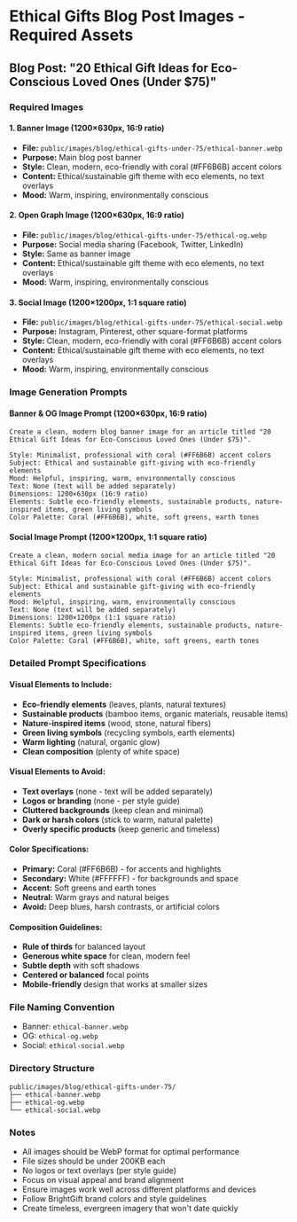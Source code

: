 # Ethical Gifts Blog Post Images - Required Assets

## Blog Post: "20 Ethical Gift Ideas for Eco-Conscious Loved Ones (Under $75)"

### Required Images

#### 1. Banner Image (1200×630px, 16:9 ratio)
- **File:** `public/images/blog/ethical-gifts-under-75/ethical-banner.webp`
- **Purpose:** Main blog post banner
- **Style:** Clean, modern, eco-friendly with coral (#FF6B6B) accent colors
- **Content:** Ethical/sustainable gift theme with eco elements, no text overlays
- **Mood:** Warm, inspiring, environmentally conscious

#### 2. Open Graph Image (1200×630px, 16:9 ratio)
- **File:** `public/images/blog/ethical-gifts-under-75/ethical-og.webp`
- **Purpose:** Social media sharing (Facebook, Twitter, LinkedIn)
- **Style:** Same as banner image
- **Content:** Ethical/sustainable gift theme with eco elements, no text overlays
- **Mood:** Warm, inspiring, environmentally conscious

#### 3. Social Image (1200×1200px, 1:1 square ratio)
- **File:** `public/images/blog/ethical-gifts-under-75/ethical-social.webp`
- **Purpose:** Instagram, Pinterest, other square-format platforms
- **Style:** Clean, modern, eco-friendly with coral (#FF6B6B) accent colors
- **Content:** Ethical/sustainable gift theme with eco elements, no text overlays
- **Mood:** Warm, inspiring, environmentally conscious

### Image Generation Prompts

#### Banner & OG Image Prompt (1200×630px, 16:9 ratio)
```
Create a clean, modern blog banner image for an article titled "20 Ethical Gift Ideas for Eco-Conscious Loved Ones (Under $75)".

Style: Minimalist, professional with coral (#FF6B6B) accent colors
Subject: Ethical and sustainable gift-giving with eco-friendly elements
Mood: Helpful, inspiring, warm, environmentally conscious
Text: None (text will be added separately)
Dimensions: 1200×630px (16:9 ratio)
Elements: Subtle eco-friendly elements, sustainable products, nature-inspired items, green living symbols
Color Palette: Coral (#FF6B6B), white, soft greens, earth tones
```

#### Social Image Prompt (1200×1200px, 1:1 square ratio)
```
Create a clean, modern social media image for an article titled "20 Ethical Gift Ideas for Eco-Conscious Loved Ones (Under $75)".

Style: Minimalist, professional with coral (#FF6B6B) accent colors
Subject: Ethical and sustainable gift-giving with eco-friendly elements
Mood: Helpful, inspiring, warm, environmentally conscious
Text: None (text will be added separately)
Dimensions: 1200×1200px (1:1 square ratio)
Elements: Subtle eco-friendly elements, sustainable products, nature-inspired items, green living symbols
Color Palette: Coral (#FF6B6B), white, soft greens, earth tones
```

### Detailed Prompt Specifications

#### Visual Elements to Include:
- **Eco-friendly elements** (leaves, plants, natural textures)
- **Sustainable products** (bamboo items, organic materials, reusable items)
- **Nature-inspired items** (wood, stone, natural fibers)
- **Green living symbols** (recycling symbols, earth elements)
- **Warm lighting** (natural, organic glow)
- **Clean composition** (plenty of white space)

#### Visual Elements to Avoid:
- **Text overlays** (none - text will be added separately)
- **Logos or branding** (none - per style guide)
- **Cluttered backgrounds** (keep clean and minimal)
- **Dark or harsh colors** (stick to warm, natural palette)
- **Overly specific products** (keep generic and timeless)

#### Color Specifications:
- **Primary:** Coral (#FF6B6B) - for accents and highlights
- **Secondary:** White (#FFFFFF) - for backgrounds and space
- **Accent:** Soft greens and earth tones
- **Neutral:** Warm grays and natural beiges
- **Avoid:** Deep blues, harsh contrasts, or artificial colors

#### Composition Guidelines:
- **Rule of thirds** for balanced layout
- **Generous white space** for clean, modern feel
- **Subtle depth** with soft shadows
- **Centered or balanced** focal points
- **Mobile-friendly** design that works at smaller sizes

### File Naming Convention
- Banner: `ethical-banner.webp`
- OG: `ethical-og.webp`
- Social: `ethical-social.webp`

### Directory Structure
```
public/images/blog/ethical-gifts-under-75/
├── ethical-banner.webp
├── ethical-og.webp
└── ethical-social.webp
```

### Notes
- All images should be WebP format for optimal performance
- File sizes should be under 200KB each
- No logos or text overlays (per style guide)
- Focus on visual appeal and brand alignment
- Ensure images work well across different platforms and devices
- Follow BrightGift brand colors and style guidelines
- Create timeless, evergreen imagery that won't date quickly 